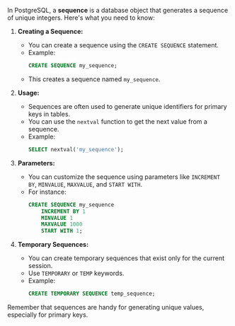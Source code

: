 In PostgreSQL, a **sequence** is a database object that generates a sequence of unique integers. Here's what you need to know:

1. **Creating a Sequence:**
   - You can create a sequence using the `CREATE SEQUENCE` statement.
   - Example:
     ```sql
     CREATE SEQUENCE my_sequence;
     ```
   - This creates a sequence named `my_sequence`.

2. **Usage:**
   - Sequences are often used to generate unique identifiers for primary keys in tables.
   - You can use the `nextval` function to get the next value from a sequence.
   - Example:
     ```sql
     SELECT nextval('my_sequence');
     ```

3. **Parameters:**
   - You can customize the sequence using parameters like `INCREMENT BY`, `MINVALUE`, `MAXVALUE`, and `START WITH`.
   - For instance:
     ```sql
     CREATE SEQUENCE my_sequence
         INCREMENT BY 1
         MINVALUE 1
         MAXVALUE 1000
         START WITH 1;
     ```

4. **Temporary Sequences:**
   - You can create temporary sequences that exist only for the current session.
   - Use `TEMPORARY` or `TEMP` keywords.
   - Example:
     ```sql
     CREATE TEMPORARY SEQUENCE temp_sequence;
     ```

Remember that sequences are handy for generating unique values, especially for primary keys.
